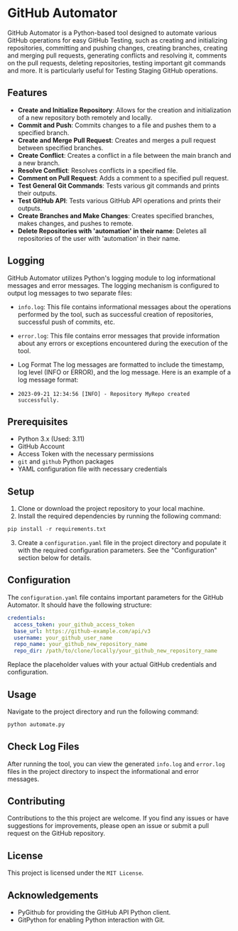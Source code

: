 # GitHub Automator

GitHub Automator is a Python-based tool designed to automate various GitHub operations for easy GitHub Testing, such as creating and initializing repositories, committing and pushing changes, creating branches, creating and merging pull requests, generating conflicts and resolving it, comments on the pull requests, deleting repositories, testing important git commands and more. It is particularly useful for Testing Staging GitHub operations.

## Features

- **Create and Initialize Repository**: Allows for the creation and initialization of a new repository both remotely and locally.
- **Commit and Push**: Commits changes to a file and pushes them to a specified branch.
- **Create and Merge Pull Request**: Creates and merges a pull request between specified branches.
- **Create Conflict**: Creates a conflict in a file between the main branch and a new branch.
- **Resolve Conflict**: Resolves conflicts in a specified file.
- **Comment on Pull Request**: Adds a comment to a specified pull request.
- **Test General Git Commands**: Tests various git commands and prints their outputs.
- **Test GitHub API**: Tests various GitHub API operations and prints their outputs.
- **Create Branches and Make Changes**: Creates specified branches, makes changes, and pushes to remote.
- **Delete Repositories with 'automation' in their name**: Deletes all repositories of the user with 'automation' in their name.

## Logging

GitHub Automator utilizes Python's logging module to log informational messages and error messages. The logging mechanism is configured to output log messages to two separate files:

- `info.log`: This file contains informational messages about the operations performed by the tool, such as successful creation of repositories, successful push of commits, etc.
- `error.log`: This file contains error messages that provide information about any errors or exceptions encountered during the execution of the tool.

- Log Format
The log messages are formatted to include the timestamp, log level (INFO or ERROR), and the log message. Here is an example of a log message format:

- `2023-09-21 12:34:56 [INFO] - Repository MyRepo created successfully.`

## Prerequisites

- Python 3.x (Used: 3.11)
- GitHub Account
- Access Token with the necessary permissions
- `git` and `github` Python packages
- YAML configuration file with necessary credentials

## Setup

1. Clone or download the project repository to your local machine.
2. Install the required dependencies by running the following command:

```python
pip install -r requirements.txt
```

3. Create a `configuration.yaml` file in the project directory and populate it with the required configuration parameters. See the "Configuration" section below for details.

## Configuration

The `configuration.yaml` file contains important parameters for the GitHub Automator. It should have the following structure:

```yaml
credentials:
  access_token: your_github_access_token
  base_url: https://github-example.com/api/v3
  username: your_github_user_name
  repo_name: your_github_new_repository_name
  repo_dir: /path/to/clone/locally/your_github_new_repository_name
```

Replace the placeholder values with your actual GitHub credentials and configuration.

## Usage

Navigate to the project directory and run the following command:

```python
python automate.py
```

## Check Log Files
After running the tool, you can view the generated `info.log` and `error.log` files in the project directory to inspect the informational and error messages.

## Contributing

Contributions to the this project are welcome. If you find any issues or have suggestions for improvements, please open an issue or submit a pull request on the GitHub repository.

## License

This project is licensed under the `MIT License`.

## Acknowledgements
- PyGithub for providing the GitHub API Python client.
- GitPython for enabling Python interaction with Git.